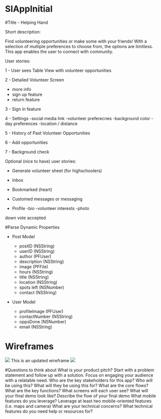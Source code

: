 # SIAppInitial

#Title - Helping Hand

Short description:

Find volunteering opportunities or make some with your friends! With a selection of multiple preferences to choose from, the options are limitless.
This app enables the user to connect with community.

User stories:

1 - User sees Table View with volunteer opportunities

2 - Detailed Volunteer Screen
  - more info
  - sign up feature
  - return feature
  
3 - Sign in feature

4 - Settings
    -social media link
    -volunteer preferecnes
    -background color
    -day preferences
    -location / distance
 
5 - History of Past Volunteer Opportunities

6 - Add opportunities

7 - Background check


Optional (nice to have) user stories: 

- Generate volunteer sheet (for highschoolers)

- Inbox

- Bookmarked (heart)

- Customed messages or messaging

- Profile
  -bio
  -volunteer interests
  -photo


down vote
accepted

#Parse Dynamic Properties
- Post Model
    - postID (NSString)
    - userID (NSString)
    - author (PFUser)
    - description (NSString) 
    - image (PFFile)
    - hours (NSString) 
    - title (NSString)
    - location (NSString)
    - spots left (NSNumber) 
    - contact (NSString)
    
- User Model 
    - profileImage (PFUser) 
    - contactNumber (NSString)
    - oppsDone (NSNumber)
    - email (NSString)
    
# Wireframes
<img src="https://i.imgur.com/gJliM3b.jpg" />
This is an updated wireframe
<img src="https://i.imgur.com/TG2goK5.jpg" />

#Questions to think about
What is your product pitch?
Start with a problem statement and follow up with a solution.
Focus on engaging your audience with a relatable need.
Who are the key stakeholders for this app?
Who will be using this?
What will they be using this for?
What are the core flows?
What are the key functions?
What screens will each user see?
What will your final demo look like?
Describe the flow of your final demo
What mobile features do you leverage?
Leverage at least two mobile-oriented features (i.e. maps and camera)
What are your technical concerns?
What technical features do you need help or resources for?
